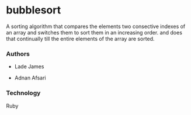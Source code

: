 # bubblesort

A sorting algorithm that compares the elements two consective indexes of an array and switches them to sort them in an increasing order. and does that continually till the entire elements of the array are sorted.

### Authors 

* Lade James

* Adnan Afsari

### Technology

Ruby


